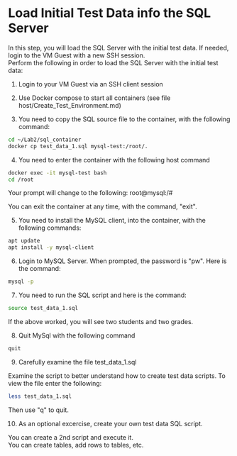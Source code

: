 # Load Initial Test Data info the SQL Server

In this step, you will load the SQL Server with the initial test data.  If needed, login to the VM Guest with a new SSH session.  
Perform the following in order to load the SQL Server with the initial test data:

1. Login to your VM Guest via an SSH client session

2. Use Docker compose to start all containers (see file host/Create_Test_Environment.md)

3. You need to copy the SQL source file to the container, with the following command:

```bash
cd ~/Lab2/sql_container 
docker cp test_data_1.sql mysql-test:/root/.
```

4. You need to enter the container with the following host command

```bash
docker exec -it mysql-test bash 
cd /root
```

Your prompt will change to the following: root@mysql:/#

You can exit the container at any time, with the command, "exit".

5. You need to install the MySQL client, into the container, with the following commands:

```bash
apt update 
apt install -y mysql-client
```

6. Login to MySQL Server.  When prompted, the password is "pw".  Here is the command:

```bash
mysql -p
```

7. You need to run the SQL script and here is the command:

```bash
source test_data_1.sql
```

If the above worked, you will see two students and two grades.

8. Quit MySql with the following command

```bash
quit
```

9. Carefully examine the file test_data_1.sql

Examine the script to better understand how to create test data scripts.  To view the file enter the following:

```bash
less test_data_1.sql
```

Then use "q" to quit.

10. As an optional excercise, create your own test data SQL script.

You can create a 2nd script and execute it.  
You can create tables, add rows to tables, etc.
